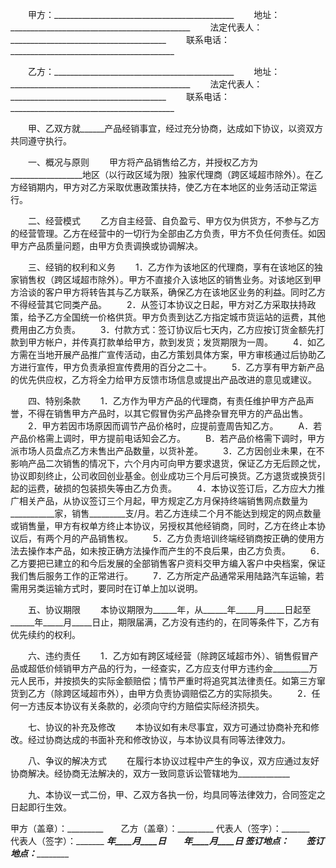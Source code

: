 
 


　　甲方：_____________________________________________
　　地址：_____________________________________________
　　法定代表人：_______________________________________
　　联系电话：_________________________________________


　　乙方：_____________________________________________
　　地址：_____________________________________________
　　法定代表人：_______________________________________
　　联系电话：_________________________________________


　　甲、乙双方就______产品经销事宜，经过充分协商，达成如下协议，以资双方共同遵守执行。


　　一、概况与原则
　　甲方将产品销售给乙方，并授权乙方为__________________地区（以行政区域为限）独家代理商（跨区域超市除外）。在乙方经销期内，甲方对乙方采取优惠政策扶持，使乙方在本地区的业务活动正常运行。


　　二、经营模式
　　乙方自主经营、自负盈亏、甲方仅为供货方，不参与乙方的经营管理。乙方在经营中的一切行为全部由乙方负责，甲方不负任何责任。如因甲方产品质量问题，由甲方负责调换或协调解决。


　　三、经销的权利和义务
　　1．乙方作为该地区的代理商，享有在该地区的独家销售权（跨区域超市除外）。甲方不直接介入该地区的销售业务。对该地区到甲方洽谈的客户甲方将转告其与乙方联系，确保乙方在该地区业务的利益。同时乙方不得经营其它同类产品。
　　2．从签订本协议之日起，甲方对乙方采取扶持政策，给予乙方全国统一价格供货。甲方负责到达乙方指定城市货运站的运费，其他费用由乙方负责。
　　3．付款方式：签订协议后七天内，乙方应按订货金额先打款到甲方帐户，并传真打款单给甲方，款到发货；发货期限为一周。
　　4．如乙方需在当地开展产品推广宣传活动，由乙方策划具体方案，甲方审核通过后协助乙方进行宣传，甲方负责承担宣传费用的百分之二十。
　　5．乙方享有甲方新产品的优先供应权，乙方将全力给甲方反馈市场信息或提出产品改进的意见或建议。


　　四、特别条款
　　1．乙方作为甲方产品的代理商，有责任维护甲方产品声誉，不得在销售甲方产品时，以其它假冒伪劣产品搀杂冒充甲方的产品出售。
　　2．甲方若因市场原因而调节产品价格时，应提前壹周告知乙方。
　　A．若产品价格需上调时，甲方提前电话知会乙方。
　　B．若产品价格需下调时，甲方派市场人员盘点乙方未售出产品数量，以货补差。
　　3．乙方因创业未果，在不影响产品二次销售的情况下，六个月内可向甲方要求退货，保证乙方无后顾之忧，协议即刻终止，公司收回创业基金。创业成功三个月后可换货。乙方退货或换货引起的运费，破损的包装损失等由乙方负责。
　　4．本协议签订后，乙方应大力推广相关产品，从协议签订三个月起，甲方规定乙方月保持终端销售网点数量为___________家，销售_________支/月。若乙方连续二个月不能达到规定的网点数量或销售量，甲方有权单方终止本协议，另授权其他经销商，同时，乙方在终止本协议后，有两个月的产品销售权。
　　5．乙方负责培训终端经销商按正确的使用方法去操作本产品，如未按正确方法操作而产生的不良后果，由乙方负责。
　　6．乙方要把已建立的和今后发展的全部销售客户资料交甲方编入客户中央档案，保证我们售后服务工作的正常进行。
　　7．乙方所定产品通常采用陆路汽车运输，若需用另类运输方式时，要同时在订单上加以说明。


　　五、协议期限
　　本协议期限为______年，从______年_____月_____日起至______年_____月_____日止，期限届满，乙方没有违约的，在同等条件下，乙方有优先续约的权利。


　　六、违约责任
　　1．乙方如有跨区域经营（除跨区域超市外）、销售假冒产品或超低价倾销甲方产品的行为，一经查实，乙方应支付甲方违约金_________万元人民币，并按损失的实际金额赔偿；情节严重时将追究其法律责任。如第三方窜货到乙方（除跨区域超市外），由甲方负责协调赔偿乙方的实际损失。
　　2．任何一方违反本协议有关条款的，必须向守约方赔偿实际经济损失。


　　七、协议的补充及修改
　　本协议如有未尽事宜，双方可通过协商补充和修改。经过协商达成的书面补充和修改协议，与本协议具有同等法律效力。


　　八、争议的解决方式
　　在履行本协议过程中产生的争议，双方应通过友好协商解决。经协商无法解决的，双方一致同意诉讼管辖地为_____________


　　九、本协议一式二份，甲、乙双方各执一份，均具同等法律效力，合同签定之日起即行生效。


 



甲方（盖章）：_________　　乙方（盖章）：_________
代表人（签字）：_______　　代表人（签字）：_______
_________年____月____日　　_________年____月____日
签订地点：_____________　　签订地点：_____________
 


 

 
 
 
 
 
  


  
 

  


  


  
 
 
 
 

